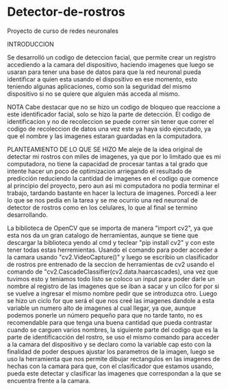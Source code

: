 # Detector-de-rostros
Proyecto de curso de redes neuronales 


INTRODUCCION

Se desarrolló un codigo de deteccion facial, que permite crear un registro accediendo a la camara del dispositivo, haciendo imagenes que luego se usaran para tener una
base de datos para que la red neuronal pueda identificar a quien esta usando el dispositivo en ese momento, esto teniendo algunas aplicaciones, como son la seguridad del
mismo dispositivo si no se quiere que alguien más acceda al mismo.

NOTA
Cabe destacar que no se hizo un codigo de bloqueo que reaccione a este identificador facial, solo se hizo la parte de detección.
El codigo de identificacion y no de recoleccion se puede correr sin tener que correr el codigo de recoleccion de datos una vez este ya haya sido ejecutado, ya que el 
nombre y las imagenes estaran guardadas en la computadora.


PLANTEAMIENTO DE LO QUE SE HIZO
Me aleje de la idea original de detectar mi rostros con miles de imagenes, ya que por lo limitado que es mi computadora, no tiene la capacidad de procesar tantas 
a tal grado que intente hacer un poco de optimizacion arriegando el resultado de predicción reduciendo la cantidad de imagenes en el codigo que comence al principio del 
proyecto, pero aun asi mi computadora no podia terminar el trabajo, tardando bastante en hacer la lectura de imagenes.
Porcedí a leer lo que se nos pedia en la tarea y se me ocurrio una red neuronal de detector de rostros como en los celulares, lo que al final se termino desarrollando.

La biblioteca de OpenCV que se importa de manera "import cv2", ya que esta nos da un gran catalogo de herramientas, aunque se tiene que descargar la biblioteca yendo al 
cmd y teclear "pip install cv2" y con este tener todas estas herremientas. 
Usando el comando para poder acceder a la camara usando "cv2.VideoCapture()" y luego se escribio un clasificador de rostros pre entrenado de la seccion de herramientas
de cv2 usando el comando de "cv2.CascadeClassifier(cv2.data.haarcascades), una vez que tuvimos esto y teniamos todo listo se coloco un input para poder darle un nombre 
al registro de las imagenes que se iban a sacar y un cilco for por si se vuelve a ingresar el mismo nombre pedir que se introduzca otro.
Luego se hizo un ciclo for que será el que nos creé las imagenes dandole a esta variable un numero alto de imagenes al cual llegar, ya que, aunque podemos ponerle un 
número pequeño para que no tarde tanto, no es recomendable para que tenga una buena cantidad que pueda contrastar cuando se carguen varios nombres, la siguiente parte 
del codigo que es la parte de identificacción del rostro, se uso el mismo comando para acceder a la camara del dispositivo y se declaro como la variable cap esto con la
finalidad de poder despues ajustar los parametros de la imagen, luego se uso la herramienta que nos permite dibujar rectangulos en las imagenes de hechas con la camara
para que, con el clasificador que estamos usando, pueda este detectar y clasificar las imagenes que correspondan a la que se encuentra frente a la camara.
